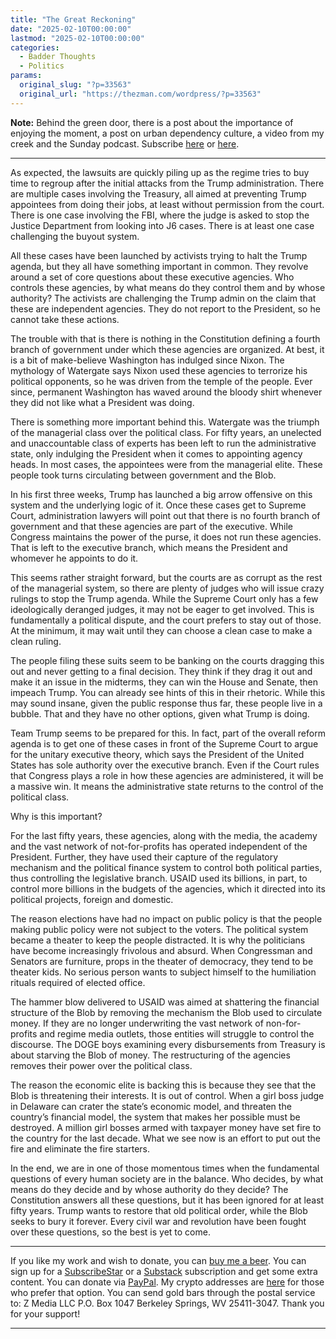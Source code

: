 ```yaml
---
title: "The Great Reckoning"
date: "2025-02-10T00:00:00"
lastmod: "2025-02-10T00:00:00"
categories:
  - Badder Thoughts
  - Politics
params:
  original_slug: "?p=33563"
  original_url: "https://thezman.com/wordpress/?p=33563"
---
```


**Note:** Behind the green door, there is a post about the importance of
enjoying the moment, a post on urban dependency culture, a video from my
creek and the Sunday podcast. Subscribe
<a href="https://www.subscribestar.com/the-z-blog" rel="noopener"
target="_blank">here</a> or
<a href="https://thedissident.substack.com/" rel="noopener"
target="_blank">here</a>.

------------------------------------------------------------------------

As expected, the lawsuits are quickly piling up as the regime tries to
buy time to regroup after the initial attacks from the Trump
administration. There are multiple cases involving the Treasury, all
aimed at preventing Trump appointees from doing their jobs, at least
without permission from the court. There is one case involving the FBI,
where the judge is asked to stop the Justice Department from looking
into J6 cases. There is at least one case challenging the buyout system.

All these cases have been launched by activists trying to halt the Trump
agenda, but they all have something important in common. They revolve
around a set of core questions about these executive agencies. Who
controls these agencies, by what means do they control them and by whose
authority? The activists are challenging the Trump admin on the claim
that these are independent agencies. They do not report to the
President, so he cannot take these actions.

The trouble with that is there is nothing in the Constitution defining a
fourth branch of government under which these agencies are organized. At
best, it is a bit of make-believe Washington has indulged since Nixon.
The mythology of Watergate says Nixon used these agencies to terrorize
his political opponents, so he was driven from the temple of the people.
Ever since, permanent Washington has waved around the bloody shirt
whenever they did not like what a President was doing.

There is something more important behind this. Watergate was the triumph
of the managerial class over the political class. For fifty years, an
unelected and unaccountable class of experts has been left to run the
administrative state, only indulging the President when it comes to
appointing agency heads. In most cases, the appointees were from the
managerial elite. These people took turns circulating between government
and the Blob.

In his first three weeks, Trump has launched a big arrow offensive on
this system and the underlying logic of it. Once these cases get to
Supreme Court, administration lawyers will point out that there is no
fourth branch of government and that these agencies are part of the
executive. While Congress maintains the power of the purse, it does not
run these agencies. That is left to the executive branch, which means
the President and whomever he appoints to do it.

This seems rather straight forward, but the courts are as corrupt as the
rest of the managerial system, so there are plenty of judges who will
issue crazy rulings to stop the Trump agenda. While the Supreme Court
only has a few ideologically deranged judges, it may not be eager to get
involved. This is fundamentally a political dispute, and the court
prefers to stay out of those. At the minimum, it may wait until they can
choose a clean case to make a clean ruling.

The people filing these suits seem to be banking on the courts dragging
this out and never getting to a final decision. They think if they drag
it out and make it an issue in the midterms, they can win the House and
Senate, then impeach Trump. You can already see hints of this in their
rhetoric. While this may sound insane, given the public response thus
far, these people live in a bubble. That and they have no other options,
given what Trump is doing.

Team Trump seems to be prepared for this. In fact, part of the overall
reform agenda is to get one of these cases in front of the Supreme Court
to argue for the unitary executive theory, which says the President of
the United States has sole authority over the executive branch. Even if
the Court rules that Congress plays a role in how these agencies are
administered, it will be a massive win. It means the administrative
state returns to the control of the political class.

Why is this important?

For the last fifty years, these agencies, along with the media, the
academy and the vast network of not-for-profits has operated independent
of the President. Further, they have used their capture of the
regulatory mechanism and the political finance system to control both
political parties, thus controlling the legislative branch. USAID used
its billions, in part, to control more billions in the budgets of the
agencies, which it directed into its political projects, foreign and
domestic.

The reason elections have had no impact on public policy is that the
people making public policy were not subject to the voters. The
political system became a theater to keep the people distracted. It is
why the politicians have become increasingly frivolous and absurd. When
Congressman and Senators are furniture, props in the theater of
democracy, they tend to be theater kids. No serious person wants to
subject himself to the humiliation rituals required of elected office.

The hammer blow delivered to USAID was aimed at shattering the financial
structure of the Blob by removing the mechanism the Blob used to
circulate money. If they are no longer underwriting the vast network of
non-for-profits and regime media outlets, those entities will struggle
to control the discourse. The DOGE boys examining every disbursements
from Treasury is about starving the Blob of money. The restructuring of
the agencies removes their power over the political class.

The reason the economic elite is backing this is because they see that
the Blob is threatening their interests. It is out of control. When a
girl boss judge in Delaware can crater the state’s economic model, and
threaten the country’s financial model, the system that makes her
possible must be destroyed. A million girl bosses armed with taxpayer
money have set fire to the country for the last decade. What we see now
is an effort to put out the fire and eliminate the fire starters.

In the end, we are in one of those momentous times when the fundamental
questions of every human society are in the balance. Who decides, by
what means do they decide and by whose authority do they decide? The
Constitution answers all these questions, but it has been ignored for at
least fifty years. Trump wants to restore that old political order,
while the Blob seeks to bury it forever. Every civil war and revolution
have been fought over these questions, so the best is yet to come.

------------------------------------------------------------------------

If you like my work and wish to donate, you can
<a href="https://www.buymeacoffee.com/mujolulu" rel="noopener"
target="_blank">buy me a beer</a>. You can sign up for a
<a href="https://www.subscribestar.com/the-z-blog" rel="noopener"
target="_blank">SubscribeStar</a> or a
<a href="https://thedissident.substack.com/" rel="noopener"
target="_blank">Substack</a> subscription and get some extra content.
You can donate via <a
href="https://www.paypal.com/donate/?cmd=_s-xclick&amp;hosted_button_id=UDAS2Q8JYA6CN&amp;source=url"
rel="noopener" target="_blank">PayPal</a>. My crypto addresses are
<a href="https://thezman.com/wordpress/?page_id=22713" rel="noopener"
target="_blank">here</a> for those who prefer that option. You can send
gold bars through the postal service to: Z Media LLC P.O. Box 1047
Berkeley Springs, WV 25411-3047. Thank you for your support!

------------------------------------------------------------------------
